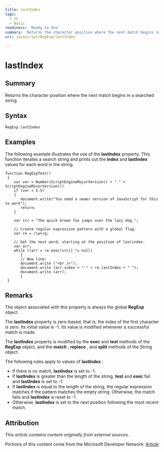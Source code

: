 ```yaml
---
title: lastIndex
tags:
  - JS
  - Basic
readiness: 'Ready to Use'
summary: 'Returns the character position where the next match begins in a searched string.'
uri: javascript/RegExp/lastIndex

---
```

# lastIndex

## Summary

Returns the character position where the next match begins in a searched string.

## Syntax

    RegExp.lastIndex

## Examples

The following example illustrates the use of the **lastIndex** property. This function iterates a search string and prints out the **index** and **lastIndex** values for each word in the string.

``` {.js}
function RegExpTest()
 {
    var ver = Number(ScriptEngineMajorVersion() + "." + ScriptEngineMinorVersion())
    if (ver < 5.5)
    {
       document.write("You need a newer version of JavaScript for this to work");
       return;
    }

    var src = "The quick brown fox jumps over the lazy dog.";

    // Create regular expression pattern with a global flag.
    var re = /\w+/g;

    // Get the next word, starting at the position of lastindex.
    var arr;
    while ((arr = re.exec(src)) != null)
       {
       // New line:
       document.write ("<br />");
       document.write (arr.index + "-" + re.lastIndex + " ");
       document.write (arr);
       }
 }
```

## Remarks

The object associated with this property is always the global **RegExp** object.

The **lastIndex** property is zero-based, that is, the index of the first character is zero. Its initial value is -1. Its value is modified whenever a successful match is made.

The **lastIndex** property is modified by the **exec** and **test** methods of the **RegExp** object, and the **match** , **replace** , and **split** methods of the String object.

The following rules apply to values of **lastIndex** :

-   If there is no match, **lastIndex** is set to -1.
-   If **lastIndex** is greater than the length of the string, **test** and **exec** fail and **lastIndex** is set to -1.
-   If **lastIndex** is equal to the length of the string, the regular expression matches if the pattern matches the empty string. Otherwise, the match fails and **lastIndex** is reset to -1.
-   Otherwise, **lastIndex** is set to the next position following the most recent match.

## Attribution

*This article contains content originally from external sources.*

Portions of this content come from the Microsoft Developer Network: [Article](http://msdn.microsoft.com/en-us/library/ie/9ec1ex6t(v=vs.94).aspx)

